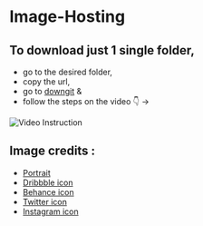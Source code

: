 # Image-Hosting 

## To download just 1 single folder,
   * go to the desired folder, 
   * copy the url, 
   * go to [downgit](https://minhaskamal.github.io/DownGit/#/home) & 
   * follow the steps on the video 👇 ->

![Video Instruction](https://cloud.githubusercontent.com/assets/5456665/17822364/940bded8-6678-11e6-9603-b84d75bccec1.gif)




## Image credits : 

   * [Portrait](https://www.pexels.com/photo/woman-wearing-brown-bucket-cap-732425/)
   * [Dribbble icon](https://www.flaticon.com/free-icon/dribbble-logo_87400)
   * [Behance icon](https://www.flaticon.com/free-icon/behance_254383)
   * [Twitter icon](https://www.flaticon.com/free-icon/twitter-sign_25347)
   * [Instagram icon](https://www.flaticon.com/free-icon/instagram_1384031)
